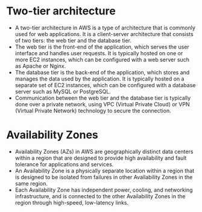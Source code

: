 # Two-tier architecture
- A two-tier architecture in AWS is a type of architecture that is commonly used for web applications. It is a client-server architecture that consists of two tiers: the web tier and the database tier.
- The web tier is the front-end of the application, which serves the user interface and handles user requests. It is typically hosted on one or more EC2 instances, which can be configured with a web server such as Apache or Nginx.
- The database tier is the back-end of the application, which stores and manages the data used by the application. It is typically hosted on a separate set of EC2 instances, which can be configured with a database server such as MySQL or PostgreSQL.
- Communication between the web tier and the database tier is typically done over a private network, using VPC (Virtual Private Cloud) or VPN (Virtual Private Network) technology to secure the connection.


# Availability Zones 
- Availability Zones (AZs) in AWS are geographically distinct data centers within a region that are designed to provide high availability and fault tolerance for applications and services. 
- An Availability Zone is a physically separate location within a region that is designed to be isolated from failures in other Availability Zones in the same region.
- Each Availability Zone has independent power, cooling, and networking infrastructure, and is connected to the other Availability Zones in the region through high-speed, low-latency links.
